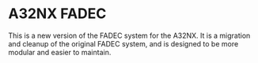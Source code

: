 # A32NX FADEC

This is a new version of the FADEC system for the A32NX.
It is a migration and cleanup of the original FADEC system,
and is designed to be more modular and easier to maintain.
